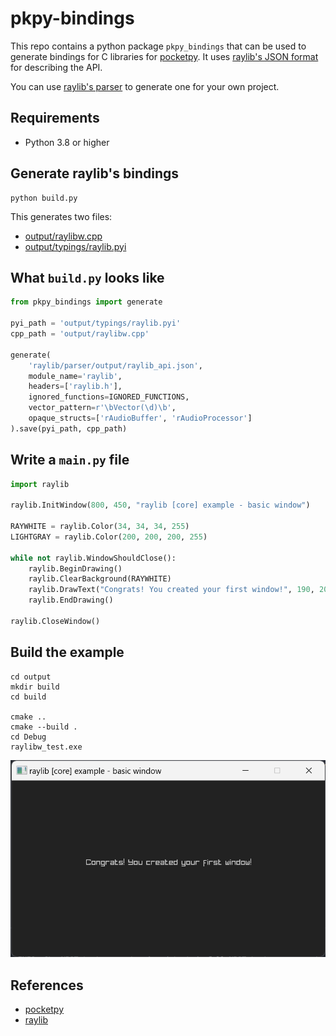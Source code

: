 # pkpy-bindings

This repo contains a python package `pkpy_bindings` that can be used to generate bindings for C libraries for [pocketpy](https://github.com/blueloveth/pocketpy).
It uses [raylib's JSON format](https://github.com/raysan5/raylib/blob/master/parser/output/raylib_api.json) for describing the API.

You can use [raylib's parser](https://github.com/raysan5/raylib/tree/master/parser) to generate one for your own project.

## Requirements

+ Python 3.8 or higher

## Generate raylib's bindings

```
python build.py
```

This generates two files:

+ [output/raylibw.cpp](https://github.com/blueloveTH/pkpy-bindings/blob/main/output/raylibw.cpp)
+ [output/typings/raylib.pyi](https://github.com/blueloveTH/pkpy-bindings/blob/main/output/typings/raylib.pyi)

## What `build.py` looks like

```python
from pkpy_bindings import generate

pyi_path = 'output/typings/raylib.pyi'
cpp_path = 'output/raylibw.cpp'

generate(
    'raylib/parser/output/raylib_api.json',
    module_name='raylib',
    headers=['raylib.h'],
    ignored_functions=IGNORED_FUNCTIONS,
    vector_pattern=r'\bVector(\d)\b',
    opaque_structs=['rAudioBuffer', 'rAudioProcessor']
).save(pyi_path, cpp_path)
```

## Write a `main.py` file

```python
import raylib

raylib.InitWindow(800, 450, "raylib [core] example - basic window")

RAYWHITE = raylib.Color(34, 34, 34, 255)
LIGHTGRAY = raylib.Color(200, 200, 200, 255)

while not raylib.WindowShouldClose():
    raylib.BeginDrawing()
    raylib.ClearBackground(RAYWHITE)
    raylib.DrawText("Congrats! You created your first window!", 190, 200, 20, LIGHTGRAY)
    raylib.EndDrawing()

raylib.CloseWindow()
```

## Build the example

```
cd output
mkdir build
cd build

cmake ..
cmake --build .
cd Debug
raylibw_test.exe
```

![raylibw_test.png](raylibw_test.png)

## References

+ [pocketpy](https://github.com/blueloveth)
+ [raylib](https://github.com/raysan5/raylib)